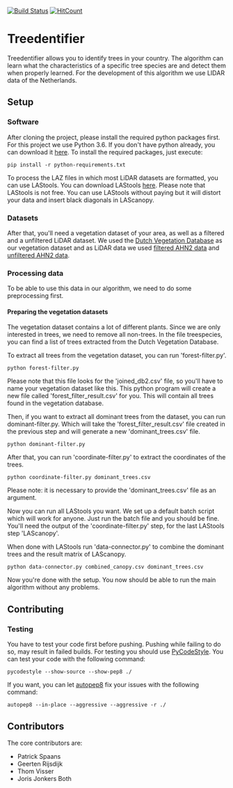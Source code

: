[![Build Status](https://travis-ci.org/JorisJoBo/treedentifier.svg?branch=master)](https://travis-ci.org/JorisJoBo/treedentifier)
[![HitCount](http://hits.dwyl.io/JorisJoBo/treedentifier.svg)](http://hits.dwyl.io/JorisJoBo/treedentifier)

# Treedentifier
Treedentifier allows you to identify trees in your country. The algorithm can learn
what the characteristics of a specific tree species are and detect them when
properly learned. For the development of this algorithm we use LIDAR data of the Netherlands.

## Setup
### Software
After cloning the project, please install the required python packages first.
For this project we use Python 3.6. If you don't have python already, you can
download it [here](https://www.python.org/downloads/release/python-364/).
To install the required packages, just execute:
```
pip install -r python-requirements.txt
```

To process the LAZ files in which most LiDAR datasets are formatted, you can
use LAStools. You can download LAStools [here](https://rapidlasso.com/lastools/).
Please note that LAStools is not free. You can use LAStools without paying but it will
distort your data and insert black diagonals in LAScanopy.

### Datasets
After that, you'll need a vegetation dataset of your area, as well as a filtered
and a unfiltered LiDAR dataset. We used the [Dutch Vegetation Database](https://www.gbif.org/dataset/740df67d-5663-41a2-9d12-33ec33876c47)
as our vegetation dataset and as LiDAR data we used [filtered AHN2 data](http://geodata.nationaalgeoregister.nl/ahn2/atom/ahn2_gefilterd.xml)
and [unfiltered AHN2 data](http://geodata.nationaalgeoregister.nl/ahn2/atom/ahn2_uitgefilterd.xml).

### Processing data
To be able to use this data in our algorithm, we need to do some preprocessing first.

#### Preparing the vegetation datasets
The vegetation dataset contains a lot of different plants. Since we are only
interested in trees, we need to remove all non-trees. In the file treespecies,
you can find a list of trees extracted from the Dutch Vegetation Database.

To extract all trees from the vegetation dataset, you can run 'forest-filter.py'.
```
python forest-filter.py
```
Please note that this file looks for the 'joined_db2.csv' file, so you'll have to name your
vegetation dataset like this. This python program will create a new file called
'forest_filter_result.csv' for you. This will contain all trees found in the
vegetation database.

Then, if you want to extract all dominant trees from the dataset, you can run dominant-filter.py.
Which will take the 'forest_filter_result.csv' file created in the previous step and
will generate a new 'dominant_trees.csv' file.
```
python dominant-filter.py
```

After that, you can run 'coordinate-filter.py' to extract the coordinates of the trees.
```
python coordinate-filter.py dominant_trees.csv
```
Please note: it is necessary to provide the 'dominant_trees.csv' file as an argument.

Now you can run all LAStools you want. We set up a default batch script which will
work for anyone. Just run the batch file and you should be fine. You'll need the output
of the 'coordinate-filter.py' step, for the last LAStools step 'LAScanopy'.

When done with LAStools run 'data-connector.py' to combine the dominant trees
and the result matrix of LAScanopy.
```
python data-connector.py combined_canopy.csv dominant_trees.csv
```

Now you're done with the setup. You now should be able to run the main algorithm
without any problems. 

## Contributing
### Testing
You have to test your code first before pushing. Pushing while failing to do so, may result in failed builds.
For testing you should use [PyCodeStyle](https://github.com/PyCQA/pycodestyle).
You can test your code with the following command:
```
pycodestyle --show-source --show-pep8 ./
```
If you want, you can let [autopep8](https://github.com/hhatto/autopep8) fix your issues with the following command:
```
autopep8 --in-place --aggressive --aggressive -r ./
```

## Contributors
The core contributors are:
- Patrick Spaans
- Geerten Rijsdijk
- Thom Visser
- Joris Jonkers Both
